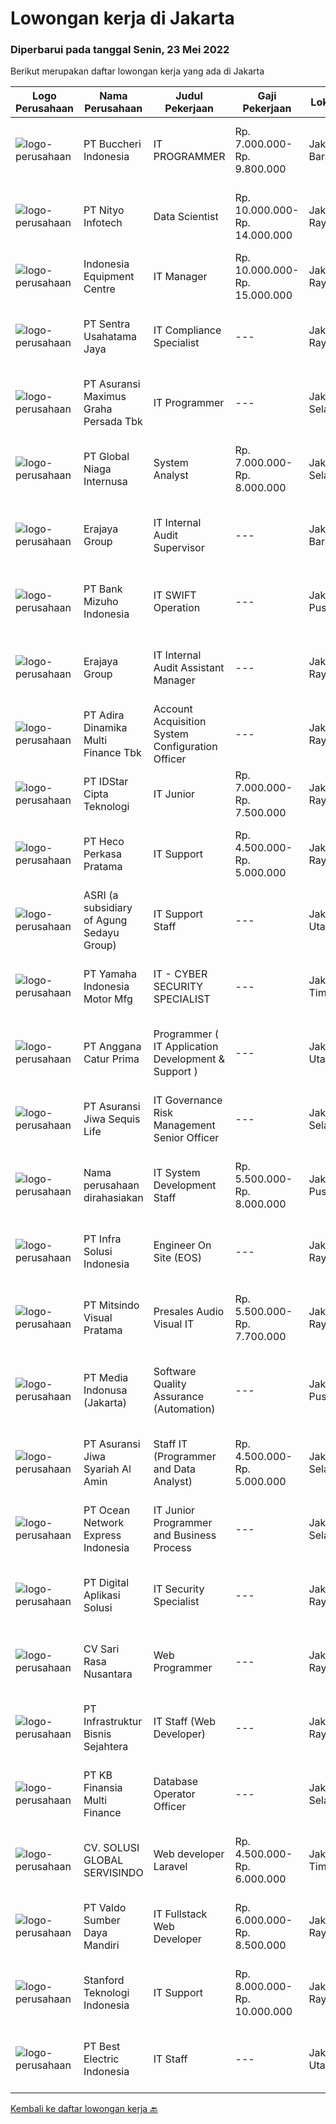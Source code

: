 
  # Lowongan kerja di Jakarta

  ### Diperbarui pada tanggal Senin, 23 Mei 2022

  Berikut merupakan daftar lowongan kerja yang ada di Jakarta

  |Logo Perusahaan | Nama Perusahaan | Judul Pekerjaan | Gaji Pekerjaan | Lokasi | Deskripsi | Tanggal diunggah | Pranala |
  | -------------- | --------------- | --------------- | --------- | --------- | -------------- | ------- | ----------- |
  |![logo-perusahaan](https://image-service-cdn.seek.com.au/6f7215aa27eed805bb9c4be36d5c6da2846c0403/ee4dce1061f3f616224767ad58cb2fc751b8d2dc)|PT Buccheri Indonesia|IT PROGRAMMER|Rp. 7.000.000-Rp. 9.800.000|Jakarta Barat|Deskripsi Pekerjaan : Merancang, mengembangkan, dan menguji aplikasi &amp; website Memastikan semua aplikasi dapat berjalan dengan baik Mernacang cara...|Senin, 23 Mei 2022|https://www.jobstreet.co.id/id/job/it-programmer-3891787?token=0~baf16670-198f-44ca-9efc-97c246f36ad5&sectionRank=1&jobId=jobstreet-id-job-3891787|
|![logo-perusahaan](https://image-service-cdn.seek.com.au/8bab4ac5f757a3dc1b3366da41c5ea68425a2a01/ee4dce1061f3f616224767ad58cb2fc751b8d2dc)|PT Nityo Infotech|Data Scientist|Rp. 10.000.000-Rp. 14.000.000|Jakarta Raya|Job Responsibilities• Identify opportunities for leveraging company data to drive business solutions.• Mine and analyze data from company databases to...|Minggu, 22 Mei 2022|https://www.jobstreet.co.id/id/job/data-scientist-3881550?token=0~baf16670-198f-44ca-9efc-97c246f36ad5&sectionRank=2&jobId=jobstreet-id-job-3881550|
|![logo-perusahaan](https://image-service-cdn.seek.com.au/6f50dadaf314b277fea50d768b7b4031dea74ae0/ee4dce1061f3f616224767ad58cb2fc751b8d2dc)|Indonesia Equipment Centre|IT Manager|Rp. 10.000.000-Rp. 15.000.000|Jakarta Raya|Job description: To direct and manage IT Department's team to execute main tasks effectively To manage and coordinate everything related to...|Senin, 23 Mei 2022|https://www.jobstreet.co.id/id/job/it-manager-3891837?token=0~baf16670-198f-44ca-9efc-97c246f36ad5&sectionRank=3&jobId=jobstreet-id-job-3891837|
|![logo-perusahaan](https://image-service-cdn.seek.com.au/522ff851cdea0619df2ef699ee2313623a7fffb9/ee4dce1061f3f616224767ad58cb2fc751b8d2dc)|PT Sentra Usahatama Jaya|IT Compliance Specialist|---|Jakarta Raya|Persyaratan: Pengalaman minimal 2 tahun sebagai IT Compliance/ IT Governance/ IT Audit/ IT Quality Assurance Pendidikan minimal S1 pada jurusan Teknik...|Minggu, 22 Mei 2022|https://www.jobstreet.co.id/id/job/it-compliance-specialist-3881289?token=0~baf16670-198f-44ca-9efc-97c246f36ad5&sectionRank=4&jobId=jobstreet-id-job-3881289|
|![logo-perusahaan](https://image-service-cdn.seek.com.au/a3564a92f7a1121b2256a8a19b1e53e0b16f4d32/ee4dce1061f3f616224767ad58cb2fc751b8d2dc)|PT Asuransi Maximus Graha Persada Tbk|IT Programmer|---|Jakarta Selatan|Tugas : Mengembangkan sistem lama maupun baru sesuai dengan kebutuhan user Membantu user yang mengalami kesulitan dengan aplikasi Tanggung Jawab :...|Senin, 23 Mei 2022|https://www.jobstreet.co.id/id/job/it-programmer-3891757?token=0~baf16670-198f-44ca-9efc-97c246f36ad5&sectionRank=5&jobId=jobstreet-id-job-3891757|
|![logo-perusahaan](https://image-service-cdn.seek.com.au/b0b6bb9d7b806a3301ffb06206c41628eb92c4b3/ee4dce1061f3f616224767ad58cb2fc751b8d2dc)|PT Global Niaga Internusa|System Analyst|Rp. 7.000.000-Rp. 8.000.000|Jakarta Selatan|Kualifikasi : S1 Teknik (Komputer/Telekomunikasi), Teknik (Lainnya), Ilmu Komputer/Teknologi Informasi,  Diutamakan punya pengalaman kerja di...|Senin, 23 Mei 2022|https://www.jobstreet.co.id/id/job/system-analyst-3891819?token=0~baf16670-198f-44ca-9efc-97c246f36ad5&sectionRank=6&jobId=jobstreet-id-job-3891819|
|![logo-perusahaan](https://image-service-cdn.seek.com.au/1a2c5a4ce6128662ea32374602a92543f60d4144/ee4dce1061f3f616224767ad58cb2fc751b8d2dc)|Erajaya Group|IT Internal Audit Supervisor|---|Jakarta Barat|Responsbilities :1. Perform Audit Activity based on IT Risk Based2. Conducting Reviews of Applications System, IT processes, and IT Networking3....|Senin, 23 Mei 2022|https://www.jobstreet.co.id/id/job/it-internal-audit-supervisor-3891697?token=0~baf16670-198f-44ca-9efc-97c246f36ad5&sectionRank=7&jobId=jobstreet-id-job-3891697|
|![logo-perusahaan](https://image-service-cdn.seek.com.au/5635541384d6db24a13f6c7621a482cbd6820812/ee4dce1061f3f616224767ad58cb2fc751b8d2dc)|PT Bank Mizuho Indonesia|IT SWIFT Operation|---|Jakarta Pusat|Requirement: Minimum Bachelor Degree majoring in IT / Information System Minimum 2-3 years experience handling SWIFT alliance Preferably having SWIFT...|Minggu, 22 Mei 2022|https://www.jobstreet.co.id/id/job/it-swift-operation-3873090?token=0~baf16670-198f-44ca-9efc-97c246f36ad5&sectionRank=8&jobId=jobstreet-id-job-3873090|
|![logo-perusahaan](https://image-service-cdn.seek.com.au/1a2c5a4ce6128662ea32374602a92543f60d4144/ee4dce1061f3f616224767ad58cb2fc751b8d2dc)|Erajaya Group|IT Internal Audit Assistant Manager|---|Jakarta Raya|Responsbilities : Perform Audit Activity based on IT Risk Based Conducting Reviews of Applications System, IT processes, and IT Networking Analyze,...|Senin, 23 Mei 2022|https://www.jobstreet.co.id/id/job/it-internal-audit-assistant-manager-3891725?token=0~baf16670-198f-44ca-9efc-97c246f36ad5&sectionRank=9&jobId=jobstreet-id-job-3891725|
|![logo-perusahaan](https://image-service-cdn.seek.com.au/bbcabfd21962410ebbe6ab6694221821c4cad314/ee4dce1061f3f616224767ad58cb2fc751b8d2dc)|PT Adira Dinamika Multi Finance Tbk|Account Acquisition System Configuration Officer|---|Jakarta Raya|Responsibilites: Manage the operational infrastructure of Rule Operation – especially in the Account Acquisition process. Ensure that the Rule...|Minggu, 22 Mei 2022|https://www.jobstreet.co.id/id/job/account-acquisition-system-configuration-officer-3881561?token=0~baf16670-198f-44ca-9efc-97c246f36ad5&sectionRank=10&jobId=jobstreet-id-job-3881561|
|![logo-perusahaan](https://image-service-cdn.seek.com.au/5d3879f4175254070d6df25a44d4278779a2b72f/ee4dce1061f3f616224767ad58cb2fc751b8d2dc)|PT IDStar Cipta Teknologi|IT Junior|Rp. 7.000.000-Rp. 7.500.000|Jakarta Raya|For IT BootcampYou will be trained and coached to become Developer. You will be equipped technical and soft skill trainings to prepare you to become a...|Senin, 23 Mei 2022|https://www.jobstreet.co.id/id/job/it-junior-3891972?token=0~baf16670-198f-44ca-9efc-97c246f36ad5&sectionRank=11&jobId=jobstreet-id-job-3891972|
|![logo-perusahaan](https://image-service-cdn.seek.com.au/08f8b1b9d6758694455f9504b955844418ca5218/ee4dce1061f3f616224767ad58cb2fc751b8d2dc)|PT Heco Perkasa Pratama|IT Support|Rp. 4.500.000-Rp. 5.000.000|Jakarta Raya|Kualifikasi:-       Pendidikan minimal S1 Teknik Komputer/Teknik Informatika/Ilmu Komputer-       Usia maksimal 30 tahun-       Memahami dan menguasai...|Sabtu, 21 Mei 2022|https://www.jobstreet.co.id/id/job/it-support-3891163?token=0~baf16670-198f-44ca-9efc-97c246f36ad5&sectionRank=12&jobId=jobstreet-id-job-3891163|
|![logo-perusahaan](https://image-service-cdn.seek.com.au/1b7ceb79495ce212436f0fb45368fe9ffa13930a/ee4dce1061f3f616224767ad58cb2fc751b8d2dc)|ASRI (a subsidiary of Agung Sedayu Group)|IT Support Staff|---|Jakarta Utara|Qualification: Bachelor Degree in Computer Science / Information Technology or related major from reputable university Have minimum 2 years in related...|Jumat, 20 Mei 2022|https://www.jobstreet.co.id/id/job/it-support-staff-3889959?token=0~baf16670-198f-44ca-9efc-97c246f36ad5&sectionRank=13&jobId=jobstreet-id-job-3889959|
|![logo-perusahaan](https://i.ibb.co/sqvTCh9/112815900-stock-vector-no-image-available-icon-flat-vector.webp)|PT Yamaha Indonesia Motor Mfg|IT - CYBER SECURITY SPECIALIST|---|Jakarta Timur|REQUIREMENT: Bachelor degree from IT / Information System Has experience in Penetration Testing Strong understanding in Application Security and...|Senin, 23 Mei 2022|https://www.jobstreet.co.id/id/job/it-cyber-security-specialist-3891924?token=0~baf16670-198f-44ca-9efc-97c246f36ad5&sectionRank=14&jobId=jobstreet-id-job-3891924|
|![logo-perusahaan](https://image-service-cdn.seek.com.au/1821c6555b02d816d3015a1b0f7e70c4a3c91930/ee4dce1061f3f616224767ad58cb2fc751b8d2dc)|PT Anggana Catur Prima|Programmer ( IT Application Development & Support )|---|Jakarta Utara|Pengalaman minimal 1 tahun / pernah melakukan pengembangan aplikasi berbasis web baik sendiri / team Melakukan testing / debugging / bug fixing....|Senin, 23 Mei 2022|https://www.jobstreet.co.id/id/job/programmer-it-application-development-support-3891811?token=0~baf16670-198f-44ca-9efc-97c246f36ad5&sectionRank=15&jobId=jobstreet-id-job-3891811|
|![logo-perusahaan](https://image-service-cdn.seek.com.au/fd94fc9f3c8b2406da5394e7772bd93ff4b6506f/ee4dce1061f3f616224767ad58cb2fc751b8d2dc)|PT Asuransi Jiwa Sequis Life|IT Governance Risk Management Senior Officer|---|Jakarta Selatan|Job Summary : Maintain and monitor all the administration or documentation process of IT Governance and Risk Management such as IT Security,...|Minggu, 22 Mei 2022|https://www.jobstreet.co.id/id/job/it-governance-risk-management-senior-officer-3882148?token=0~baf16670-198f-44ca-9efc-97c246f36ad5&sectionRank=16&jobId=jobstreet-id-job-3882148|
|![logo-perusahaan](https://i.ibb.co/sqvTCh9/112815900-stock-vector-no-image-available-icon-flat-vector.webp)|Nama perusahaan dirahasiakan|IT System Development Staff|Rp. 5.500.000-Rp. 8.000.000|Jakarta Pusat|IT SYSTEM DEVELOPMENT STAFF Equirements:· S1 Sistem Informasi, S. Teknik Informatika, S. Komputer· Pengalaman 2 tahun sebagai IT System Development...|Sabtu, 21 Mei 2022|https://www.jobstreet.co.id/id/job/it-system-development-staff-3881073?token=0~baf16670-198f-44ca-9efc-97c246f36ad5&sectionRank=17&jobId=jobstreet-id-job-3881073|
|![logo-perusahaan](https://image-service-cdn.seek.com.au/1d28508741a18a8787327f3864aa8fb63be75845/ee4dce1061f3f616224767ad58cb2fc751b8d2dc)|PT Infra Solusi Indonesia|Engineer On Site (EOS)|---|Jakarta Raya|Deskripsi Pekerjaan: Memastikan bahwa link/koneksi termasuk service yang di deliver Link NET dengan kualitas yang baik sekaligus terpantau aman dan...|Minggu, 22 Mei 2022|https://www.jobstreet.co.id/id/job/engineer-on-site-eos-3882352?token=0~baf16670-198f-44ca-9efc-97c246f36ad5&sectionRank=18&jobId=jobstreet-id-job-3882352|
|![logo-perusahaan](https://image-service-cdn.seek.com.au/aa75e272c681f0940cb8e5cb7159d0ebf9165e3a/ee4dce1061f3f616224767ad58cb2fc751b8d2dc)|PT Mitsindo Visual Pratama|Presales Audio Visual IT|Rp. 5.500.000-Rp. 7.700.000|Jakarta Raya|Job Descriptions: Learning new product specifications and train sales and marketing teams Analyze and find out customer needs and problems Design...|Minggu, 22 Mei 2022|https://www.jobstreet.co.id/id/job/presales-audio-visual-it-3881583?token=0~baf16670-198f-44ca-9efc-97c246f36ad5&sectionRank=19&jobId=jobstreet-id-job-3881583|
|![logo-perusahaan](https://image-service-cdn.seek.com.au/3842dfa226f071974dda4067c6435587d7c67528/ee4dce1061f3f616224767ad58cb2fc751b8d2dc)|PT Media Indonusa (Jakarta)|Software Quality Assurance (Automation)|---|Jakarta Pusat|Requirements Candidate must possess at least Bachelor's Degree in Engineering (Computer/Telecommunication), Computer Science/Information Technology or...|Sabtu, 21 Mei 2022|https://www.jobstreet.co.id/id/job/software-quality-assurance-automation-3879745?token=0~baf16670-198f-44ca-9efc-97c246f36ad5&sectionRank=20&jobId=jobstreet-id-job-3879745|
|![logo-perusahaan](https://image-service-cdn.seek.com.au/a0bcbd6d903a30a8bb756239475ab73e5f7c353f/ee4dce1061f3f616224767ad58cb2fc751b8d2dc)|PT Asuransi Jiwa Syariah Al Amin|Staff IT (Programmer and Data Analyst)|Rp. 4.500.000-Rp. 5.000.000|Jakarta Selatan|KUALIFIKASI: Berusia maksimal 30 tahun Pendidikan minimal S1 jurusan IT Berpengalaman minimal 1 - 2 tahun dan familiar dengan Web Programming: PHP,...|Sabtu, 21 Mei 2022|https://www.jobstreet.co.id/id/job/staff-it-programmer-and-data-analyst-3880294?token=0~baf16670-198f-44ca-9efc-97c246f36ad5&sectionRank=21&jobId=jobstreet-id-job-3880294|
|![logo-perusahaan](https://image-service-cdn.seek.com.au/c61d849d26be78dea9b66444394df98c84a3f4ad/ee4dce1061f3f616224767ad58cb2fc751b8d2dc)|PT Ocean Network Express Indonesia|IT Junior Programmer and Business Process|---|Jakarta Selatan|About the Job : ONE Indonesia is looking for a highly passionate Business Process Team member to join our company’s Digital Transformation. In this...|Minggu, 22 Mei 2022|https://www.jobstreet.co.id/id/job/it-junior-programmer-and-business-process-3881671?token=0~baf16670-198f-44ca-9efc-97c246f36ad5&sectionRank=22&jobId=jobstreet-id-job-3881671|
|![logo-perusahaan](https://image-service-cdn.seek.com.au/803ca9e304087209684240b35ebd588ba2398a65/ee4dce1061f3f616224767ad58cb2fc751b8d2dc)|PT Digital Aplikasi Solusi|IT Security Specialist|---|Jakarta Raya|Key Responsibilities: Conduct IT technical assessment to enable proper IT Security framework in all IT aspect (physical security, data security...|Minggu, 22 Mei 2022|https://www.jobstreet.co.id/id/job/it-security-specialist-3882295?token=0~baf16670-198f-44ca-9efc-97c246f36ad5&sectionRank=23&jobId=jobstreet-id-job-3882295|
|![logo-perusahaan](https://image-service-cdn.seek.com.au/9122bcc23d36d4b09fb2c45b41e4666f7f86d4df/ee4dce1061f3f616224767ad58cb2fc751b8d2dc)|CV Sari Rasa Nusantara|Web Programmer|---|Jakarta Raya|Requirement: Candidate must possess at least Diploma, Bachelor's Degree in Engineering (Computer/Telecommunication), Computer Science/Information...|Minggu, 22 Mei 2022|https://www.jobstreet.co.id/id/job/web-programmer-3872067?token=0~baf16670-198f-44ca-9efc-97c246f36ad5&sectionRank=24&jobId=jobstreet-id-job-3872067|
|![logo-perusahaan](https://image-service-cdn.seek.com.au/a873fba6d62360e36e4fdd2e74d6297a2810d19d/ee4dce1061f3f616224767ad58cb2fc751b8d2dc)|PT Infrastruktur Bisnis Sejahtera|IT Staff (Web Developer)|---|Jakarta Raya|Kualifikasi: Pendidikan Minima S1 Teknik Informatika / Sistem Informasi Pengalaman dibidang yang sama minimal 2 tahun Menguasai kemampuan bidang web...|Sabtu, 21 Mei 2022|https://www.jobstreet.co.id/id/job/it-staff-web-developer-3880616?token=0~baf16670-198f-44ca-9efc-97c246f36ad5&sectionRank=25&jobId=jobstreet-id-job-3880616|
|![logo-perusahaan](https://image-service-cdn.seek.com.au/ed6b5f2b90a5ab080f1516f403c8482cf0feea25/ee4dce1061f3f616224767ad58cb2fc751b8d2dc)|PT KB Finansia Multi Finance|Database Operator Officer|---|Jakarta Selatan|Tugas pekerjaan: Melakukan instalasi / uninstall, konfigurasi, dan tuning database  Melakukan patching, upgrade maupun downgrade database sesuai...|Minggu, 22 Mei 2022|https://www.jobstreet.co.id/id/job/database-operator-officer-3891584?token=0~baf16670-198f-44ca-9efc-97c246f36ad5&sectionRank=26&jobId=jobstreet-id-job-3891584|
|![logo-perusahaan](https://image-service-cdn.seek.com.au/dd6808aff1d2126ccd188926e5e4aea8242abe98/ee4dce1061f3f616224767ad58cb2fc751b8d2dc)|CV. SOLUSI GLOBAL SERVISINDO|Web developer Laravel|Rp. 4.500.000-Rp. 6.000.000|Jakarta Timur|Kami Sebuah perusahaan teknologi informasi yang sedang berkembang, mencari kandidat untuk tumbuh, belajar &amp; berkarya bersama kami. kami...|Minggu, 22 Mei 2022|https://www.jobstreet.co.id/id/job/web-developer-laravel-3883017?token=0~baf16670-198f-44ca-9efc-97c246f36ad5&sectionRank=27&jobId=jobstreet-id-job-3883017|
|![logo-perusahaan](https://image-service-cdn.seek.com.au/c8b4653eeb66df10a0b4efb696f683ada8224d5a/ee4dce1061f3f616224767ad58cb2fc751b8d2dc)|PT Valdo Sumber Daya Mandiri|IT Fullstack Web  Developer|Rp. 6.000.000-Rp. 8.500.000|Jakarta Raya|IT Fullstack Web DeveloperQualification.Minimum 2 years ExperienceDeveloping modern Web applicationsExperience with PHPExperience with Restful...|Senin, 23 Mei 2022|https://www.jobstreet.co.id/id/job/it-fullstack-web-developer-3891914?token=0~baf16670-198f-44ca-9efc-97c246f36ad5&sectionRank=28&jobId=jobstreet-id-job-3891914|
|![logo-perusahaan](https://i.ibb.co/sqvTCh9/112815900-stock-vector-no-image-available-icon-flat-vector.webp)|Stanford Teknologi Indonesia|IT Support|Rp. 8.000.000-Rp. 10.000.000|Jakarta Raya|Job Description : Installation, configuration and maintenance of hardware (Hardware POS), software, systems, networks. Repair and replace equipment as...|Jumat, 20 Mei 2022|https://www.jobstreet.co.id/id/job/it-support-3889997?token=0~baf16670-198f-44ca-9efc-97c246f36ad5&sectionRank=29&jobId=jobstreet-id-job-3889997|
|![logo-perusahaan](https://i.ibb.co/sqvTCh9/112815900-stock-vector-no-image-available-icon-flat-vector.webp)|PT Best Electric Indonesia|IT Staff|---|Jakarta Utara|Kualifikasi:-       Pendidikan minimal S1 Teknik Komputer/Teknik Informatika/Ilmu Komputer-       Usia maksimal 30 tahun-       Memahami dan menguasai...|Jumat, 20 Mei 2022|https://www.jobstreet.co.id/id/job/it-staff-3890872?token=0~baf16670-198f-44ca-9efc-97c246f36ad5&sectionRank=30&jobId=jobstreet-id-job-3890872|


  [Kembali ke daftar lowongan kerja 🔙](../README.md#daftar-lowongan-kerja)
  